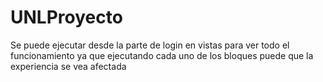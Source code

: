 # UNLProyecto
Se puede ejecutar desde la parte de login en vistas para ver todo el funcionamiento ya que ejecutando cada uno de los bloques puede que la experiencia se vea afectada
